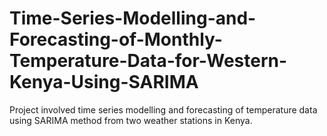 # Time-Series-Modelling-and-Forecasting-of-Monthly-Temperature-Data-for-Western-Kenya-Using-SARIMA
Project involved time series modelling and forecasting of temperature data using SARIMA method from two weather stations in Kenya.
